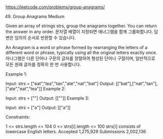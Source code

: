 https://leetcode.com/problems/group-anagrams/

49. Group Anagrams
    Medium


Given an array of strings strs, group the anagrams together. You can return the answer in any order.
문자열 배열이 지정되면 애너그램을 함께 그룹화합니다. 답변은 임의의 순서로 반환할 수 있습니다.

An Anagram is a word or phrase formed by rearranging the letters of a different word or phrase, typically using all the original letters exactly once.
아나그램은 다른 단어나 구문의 글자를 정렬하여 형성된 단어나 구절이며, 일반적으로 모든 원래 글자를 정확히 한 번 사용합니다.



Example 1:

Input: strs = ["eat","tea","tan","ate","nat","bat"]
Output: [["bat"],["nat","tan"],["ate","eat","tea"]]
Example 2:

Input: strs = [""]
Output: [[""]]
Example 3:

Input: strs = ["a"]
Output: [["a"]]


Constraints:

1 <= strs.length <= 104
0 <= strs[i].length <= 100
strs[i] consists of lowercase English letters.
Accepted
1,275,929
Submissions
2,002,136